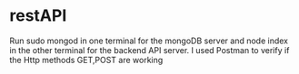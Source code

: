 # restAPI
Run sudo mongod in one terminal for the mongoDB server and node index in the other terminal for the backend API server.
I used Postman to verify if the Http methods GET,POST are working

